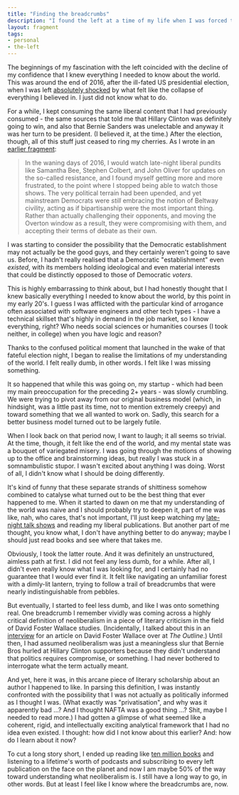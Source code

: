 ```yaml
---
title: "Finding the breadcrumbs"
description: "I found the left at a time of my life when I was forced to admit that I didn't actually know as much about the world as I thought I did."
layout: fragment
tags:
- personal
- the-left
---
```


The beginnings of my fascination with the left coincided with the decline of my confidence that I knew everything I needed to know about the world. This was around the end of 2016, after the ill-fated US presidential election, when I was left [absolutely shocked](/posts/a-change-of-pace) by what felt like the collapse of everything I believed in. I just did not know what to do.

For a while, I kept consuming the same liberal content that I had previously consumed - the same sources that told me that Hillary Clinton was definitely going to win, and also that Bernie Sanders was unelectable and anyway it was her turn to be president. (I believed it, at the time.) After the election, though, all of this stuff just ceased to ring my cherries. As I wrote in an [earlier fragment](/posts/fragments-45):

> In the waning days of 2016, I would watch late-night liberal pundits like Samantha Bee, Stephen Colbert, and John Oliver for updates on the so-called resistance, and I found myself getting more and more frustrated, to the point where I stopped being able to watch those shows. The very political terrain had been upended, and yet mainstream Democrats were _still_ embracing the notion of Beltway civility, acting as if bipartisanship were the most important thing. Rather than actually challenging their opponents, and moving the Overton window as a result, they were compromising with them, and accepting their terms of debate as their own.

I was starting to consider the possibility that the Democratic establishment may not actually be the good guys, and they certainly weren't going to save us. Before, I hadn't really realised that a Democratic "establishment" even _existed_, with its members holding ideological and even material interests that could be distinctly opposed to those of Democratic _voters_.

This is highly embarrassing to think about, but I had honestly thought that I knew basically everything I needed to know about the world, by this point in my early 20's. I guess I was afflicted with the particular kind of arrogance often associated with software engineers and other tech types - I have a technical skillset that's highly in demand in the job market, so I know everything, right? Who needs social sciences or humanities courses (I took neither, in college) when you have logic and reason?

Thanks to the confused political moment that launched in the wake of that fateful election night, I began to realise the limitations of my understanding of the world. I felt really dumb, in other words. I felt like I was missing something.

It so happened that while this was going on, my startup - which had been my main preoccupation for the preceding 2+ years - was slowly crumbling. We were trying to pivot away from our original business model (which, in hindsight, was a little past its time, not to mention extremely creepy) and toward something that we all wanted to work on. Sadly, this search for a better business model turned out to be largely futile.

When I look back on that period now, I want to laugh; it all seems so trivial. At the time, though, it felt like the end of the world, and my mental state was a bouquet of variegated misery. I was going through the motions of showing up to the office and brainstorming ideas, but really I was stuck in a somnambulistic stupor. I wasn't excited about anything I was doing. Worst of all, I didn't know what I should be doing differently.

It's kind of funny that these separate strands of shittiness somehow combined to catalyse what turned out to be the best thing that ever happened to me. When it started to dawn on me that my understanding of the world was naive and I should probably try to deepen it, part of me was like, nah, who cares, that's not important, I'll just keep watching my [late-night talk shows](https://melmagazine.com/en-us/story/how-liberal-late-night-talk-shows-became-a-comedy-sinkhole) and reading my liberal publications. But another part of me thought, you know what, I don't have anything better to do anyway; maybe I should just read books and see where that takes me.

Obviously, I took the latter route. And it was definitely an unstructured, aimless path at first. I did not feel any less dumb, for a while. After all, I didn't even really know what I was looking for, and I certainly had no guarantee that I would ever find it. It felt like navigating an unfamiliar forest with a dimly-lit lantern, trying to follow a trail of breadcrumbs that were nearly indistinguishable from pebbles.

But eventually, I started to feel less dumb, and like I was onto something real. One breadcrumb I remember vividly was coming across a highly critical definition of neoliberalism in a piece of literary criticism in the field of David Foster Wallace studies. (Incidentally, I talked about this in an [interview](https://theoutline.com/post/5543/david-foster-wallace-conference-profile) for an article on David Foster Wallace over at _The Outline_.) Until then, I had assumed neoliberalism was just a meaningless slur that Bernie Bros hurled at Hillary Clinton supporters because they didn't understand that politics requires compromise, or something. I had never bothered to interrogate what the term actually meant.

And yet, here it was, in this arcane piece of literary scholarship about an author I happened to like. In parsing this definition, I was instantly confronted with the possibility that I was not actually as politically informed as I thought I was. (What exactly was "privatisation", and why was it apparently bad ...? And I thought NAFTA was a good thing ...? Shit, maybe I needed to read more.) I had gotten a glimpse of what seemed like a coherent, rigid, and intellectually exciting analytical framework that I had no idea even existed. I thought: how did I not know about this earlier? And: how do I learn about it now?

To cut a long story short, I ended up reading like [ten million books](/posts/a-year-of-200-books) and listening to a lifetime's worth of podcasts and subscribing to every left publication on the face on the planet and now I am maybe 50% of the way toward understanding what neoliberalism is. I still have a long way to go, in other words. But at least I feel like I know where the breadcrumbs are, now.
